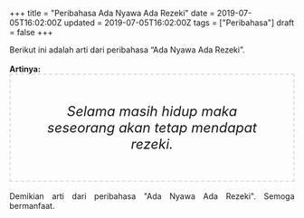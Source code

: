 +++
title = "Peribahasa Ada Nyawa Ada Rezeki"
date = 2019-07-05T16:02:00Z
updated = 2019-07-05T16:02:00Z
tags = ["Peribahasa"]
draft = false
+++

<div dir="ltr" style="text-align: left;" trbidi="on"><div style="text-align: justify;">Berikut ini adalah arti dari peribahasa “Ada Nyawa Ada Rezeki”.</div><br /><div style="text-align: justify;"><b>Artinya:</b></div><div style="border: 2px dashed #ddd; font-size: 24px; height: auto; margin: 0 auto; padding: 50px; text-align: center; width: auto;"><i>Selama masih hidup maka seseorang akan tetap mendapat rezeki.</i></div><div style="text-align: justify;"><br /></div><div style="text-align: justify;">Demikian arti dari peribahasa "Ada Nyawa Ada Rezeki". Semoga bermanfaat.</div></div>
